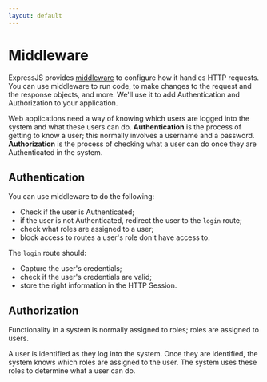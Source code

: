 ```yaml
---
layout: default
---
```


# Middleware

ExpressJS provides [middleware](http://expressjs.com/en/guide/using-middleware.html) to configure how it handles HTTP requests. You can use middleware to run code, to make changes to the request and the response objects, and more. We'll use it to add Authentication and Authorization to your application.

Web applications need a way of knowing which users are logged into the system and what these users can do. **Authentication** is the process of getting to know a user; this normally involves a username and a password. **Authorization** is the process of checking what a user can do once they are Authenticated in the system.

## Authentication

You can use middleware to do the following:

* Check if the user is Authenticated;
* if the user is not Authenticated, redirect the user to the `login` route;
* check what roles are assigned to a user;
* block access to routes a user's role don't have access to.

The `login` route should:

* Capture the user's credentials;
* check if the user's credentials are valid;
* store the right information in the HTTP Session.

## Authorization

Functionality in a system is normally assigned to roles; roles are assigned to users.

A user is identified as they log into the system. Once they are identified, the system knows which roles are assigned to the user. The system uses these roles to determine what a user can do.

